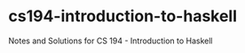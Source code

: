 cs194-introduction-to-haskell
=============================

Notes and Solutions for CS 194 - Introduction to Haskell
